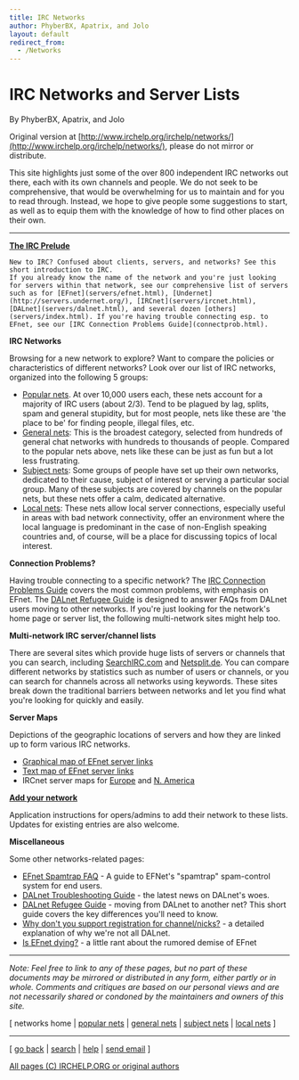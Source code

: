 ```yaml
---
title: IRC Networks
author: PhyberBX, Apatrix, and Jolo
layout: default
redirect_from:
  - /Networks
---
```


# IRC Networks and Server Lists

By PhyberBX, Apatrix, and Jolo

Original version at [http://www.irchelp.org/irchelp/networks/](http://www.irchelp.org/irchelp/networks/), please do not mirror or distribute.

This site highlights just some of the over 800 independent IRC networks out
there, each with its own channels and people. We do not seek to be
comprehensive, that would be overwhelming for us to maintain and for you to
read through. Instead, we hope to give people some suggestions to start, as
well as to equip them with the knowledge of how to find other places on their
own.

* * *

**[The IRC Prelude](http://www.irchelp.org/irchelp/new2irc.html)**

    New to IRC? Confused about clients, servers, and networks? See this short introduction to IRC.
    If you already know the name of the network and you're just looking for servers within that network, see our comprehensive list of servers such as for [EFnet](servers/efnet.html), [Undernet](http://servers.undernet.org/), [IRCnet](servers/ircnet.html), [DALnet](servers/dalnet.html), and several dozen [others](servers/index.html). If you're having trouble connecting esp. to EFnet, see our [IRC Connection Problems Guide](connectprob.html).

**IRC Networks**

Browsing for a new network to explore? Want to compare the policies or
characteristics of different networks? Look over our list of IRC networks,
organized into the following 5 groups:

  * [Popular nets](popular.html). At over 10,000 users each, these nets account for a majority of IRC users (about 2/3). Tend to be plagued by lag, splits, spam and general stupidity, but for most people, nets like these are 'the place to be' for finding people, illegal files, etc.
  * [General nets](general.html): This is the broadest category, selected from hundreds of general chat networks with hundreds to thousands of people. Compared to the popular nets above, nets like these can be just as fun but a lot less frustrating.
  * [Subject nets](subject.html): Some groups of people have set up their own networks, dedicated to their cause, subject of interest or serving a particular social group. Many of these subjects are covered by channels on the popular nets, but these nets offer a calm, dedicated alternative.
  * [Local nets](local.html): These nets allow local server connections, especially useful in areas with bad network connectivity, offer an environment where the local language is predominant in the case of non-English speaking countries and, of course, will be a place for discussing topics of local interest.

**Connection Problems?**

Having trouble connecting to a specific network? The [IRC Connection Problems Guide](connectprob.html) covers the most common problems, with emphasis on EFnet. The [DALnet Refugee Guide](dalrefugee.html) is designed to answer FAQs from DALnet users moving to other networks. If you're just looking for the network's home page or server list, the following multi-network sites might help too.

**Multi-network IRC server/channel lists**

There are several sites which provide huge lists of servers or channels that you can search, including [SearchIRC.com](http://searchirc.com/networks.php) and [Netsplit.de](http://irc.netsplit.de/networks/). You can compare different networks by statistics such as number of users or channels, or you can search for channels across all networks using keywords. These sites break down the traditional barriers between networks and let you find what you're looking for quickly and easily.

**Server Maps**

Depictions of the geographic locations of servers and how they are linked up to form various IRC networks.

  * [Graphical map of EFnet server links](http://map.efnet.org/)
  * [Text map of EFnet server links](servermap.html)
  * IRCnet server maps for [Europe](http://www.ludd.luth.se/irc/map.html) and [N. America](http://www.ludd.luth.se/irc/usmap.html)

**[Add your network](addreq.html)**

Application instructions for opers/admins to add their network to these lists. Updates for existing entries are also welcome.

**Miscellaneous**

Some other networks-related pages:

  * [EFnet Spamtrap FAQ](spamtrap.html) - A guide to EFNet's "spamtrap" spam-control system for end users.
  * [DALnet Troubleshooting Guide](servers/dalnet.html) - the latest news on DALnet's woes.
  * [DALnet Refugee Guide](dalrefugee.html) - moving from DALnet to another net? This short guide covers the key differences you'll need to know.
  * [Why don't you support registration for channel/nicks?](noserv.html) - a detailed explanation of why we're not all DALnet.
  * [Is EFnet dying?](efnetsux.html) - a little rant about the rumored demise of EFnet

* * *

_Note: Feel free to link to any of these pages, but no part of these documents
may be mirrored or distributed in any form, either partly or in whole.
Comments and critiques are based on our personal views and are not necessarily
shared or condoned by the maintainers and owners of this site._

[ networks home | [popular nets](popular.html) | [general nets](general.html)
| [subject nets](subject.html) | [local nets](local.html) ]

* * *



[ [go back](/) | [search](/irchelp/search_engine.cgi) |
[help](/irchelp/help.html) | [send email](/irchelp/mail.cgi) ]

[All pages (C) IRCHELP.ORG or original authors](/irchelp/credit.html)
